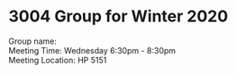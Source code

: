 # 3004 Group for Winter 2020
  Group name:  
  Meeting Time: Wednesday 6:30pm - 8:30pm  
  Meeting Location: HP 5151  
